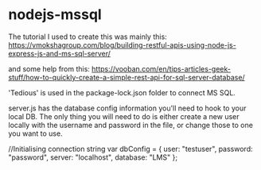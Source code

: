 # nodejs-mssql

The tutorial I used to create this was mainly this: 
https://vmokshagroup.com/blog/building-restful-apis-using-node-js-express-js-and-ms-sql-server/

and some help from this:
https://vooban.com/en/tips-articles-geek-stuff/how-to-quickly-create-a-simple-rest-api-for-sql-server-database/

'Tedious' is used in the package-lock.json folder to connect MS SQL.

server.js has the database config information you'll need to hook to your local DB. The only thing you will need to do is either create a new user locally with the username and password in the file, or change those to one you want to use.

//Initialising connection string
var dbConfig = {
    user:  "testuser",
    password: "password",
    server: "localhost",
    database: "LMS"
};
